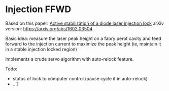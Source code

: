 # Injection FFWD

Based on this paper: [Active stabilization of a diode laser injection lock](http://dx.doi.org/10.1063/1.4953589)
arXiv version: https://arxiv.org/abs/1602.03504

Basic idea: measure the laser peak height on a fabry perot cavity and feed forward to the injection current to maximize the peak height (ie, maintain it in a stable injection locked region)

Implements a crude servo algorithm with auto-relock feature.

Todo:

* status of lock to computer control (pause cycle if in auto-relock)
* ...?
